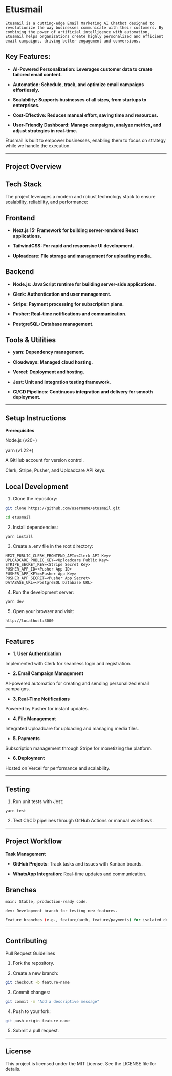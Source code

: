 
# Etusmail


```
Etusmail is a cutting-edge Email Marketing AI Chatbot designed to revolutionize the way businesses communicate with their customers. By combining the power of artificial intelligence with automation, Etusmail helps organizations create highly personalized and efficient email campaigns, driving better engagement and conversions.
```
## Key Features:

- **AI-Powered Personalization: Leverages customer data to create tailored email content.**

- **Automation: Schedule, track, and optimize email campaigns effortlessly.**

- **Scalability: Supports businesses of all sizes, from startups to enterprises.**

- **Cost-Effective: Reduces manual effort, saving time and resources.**

- **User-Friendly Dashboard: Manage campaigns, analyze metrics, and adjust strategies in real-time.**


Etusmail is built to empower businesses, enabling them to focus on strategy while we handle the execution.


---

## Project Overview

## Tech Stack

The project leverages a modern and robust technology stack to ensure scalability, reliability, and performance:

## Frontend

- **Next.js 15: Framework for building server-rendered React applications.**

- **TailwindCSS: For rapid and responsive UI development.**

- **Uploadcare: File storage and management for uploading media.**


## Backend

- **Node.js: JavaScript runtime for building server-side applications.**

- **Clerk: Authentication and user management.**

- **Stripe: Payment processing for subscription plans.**

- **Pusher: Real-time notifications and communication.**

- **PostgreSQL: Database management.**


## Tools & Utilities

- **yarn: Dependency management.**

- **Cloudways: Managed cloud hosting.**

- **Vercel: Deployment and hosting.**

- **Jest: Unit and integration testing framework.**

- **CI/CD Pipelines: Continuous integration and delivery for smooth deployment.**



---

## Setup Instructions

**Prerequisites**

Node.js (v20+)

yarn (v1.22+)

A GitHub account for version control.

Clerk, Stripe, Pusher, and Uploadcare API keys.


## Local Development

1. Clone the repository:
```bash
git clone https://github.com/username/etusmail.git

cd etusmail
```

2. Install dependencies:
```bash
yarn install
```

3. Create a .env file in the root directory:
```env
NEXT_PUBLIC_CLERK_FRONTEND_API=<Clerk API Key>
UPLOADCARE_PUBLIC_KEY=<Uploadcare Public Key>
STRIPE_SECRET_KEY=<Stripe Secret Key>
PUSHER_APP_ID=<Pusher App ID>
PUSHER_APP_KEY=<Pusher App Key>
PUSHER_APP_SECRET=<Pusher App Secret>
DATABASE_URL=<PostgreSQL Database URL>
```

4. Run the development server:
```bash
yarn dev
```

5. Open your browser and visit:
```bash
http://localhost:3000
```



---

## Features

- **1. User Authentication**

Implemented with Clerk for seamless login and registration.


- **2. Email Campaign Management**

AI-powered automation for creating and sending personalized email campaigns.


- **3. Real-Time Notifications**

Powered by Pusher for instant updates.


- **4. File Management**

Integrated Uploadcare for uploading and managing media files.


- **5. Payments**

Subscription management through Stripe for monetizing the platform.


- **6. Deployment**

Hosted on Vercel for performance and scalability.



---

## Testing

1. Run unit tests with Jest:
```bash
yarn test
```

2. Test CI/CD pipelines through GitHub Actions or manual workflows.




---

## Project Workflow

**Task Management**

- **GitHub Projects**: Track tasks and issues with Kanban boards.

- **WhatsApp Integration**: Real-time updates and communication.


## Branches
```bash
main: Stable, production-ready code.

dev: Development branch for testing new features.

Feature branches (e.g., feature/auth, feature/payments) for isolated development.
```


---

## Contributing

Pull Request Guidelines

1. Fork the repository.


2. Create a new branch:
```bash
git checkout -b feature-name
```

3. Commit changes:
```bash
git commit -m "Add a descriptive message"
```

4. Push to your fork:
```bash
git push origin feature-name
```

5. Submit a pull request.




---

## License

This project is licensed under the MIT License. See the LICENSE file for details.
